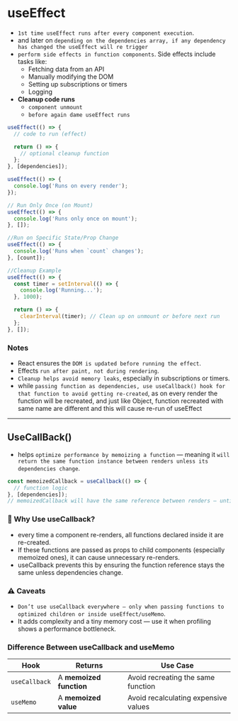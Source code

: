 # useEffect

- `1st time useEffect runs after every component execution`.
- and later on `depending on the dependencies array, if any dependency has changed the useEffect will re trigger`
- `perform side effects in function components`. Side effects include tasks like:
  - Fetching data from an API
  - Manually modifying the DOM
  - Setting up subscriptions or timers
  - Logging
- **Cleanup code runs**
  - `component unmount`
  - `before again dame useEffect runs`

```jsx
useEffect(() => {
  // code to run (effect)

  return () => {
    // optional cleanup function
  };
}, [dependencies]);
```

```jsx
useEffect(() => {
  console.log('Runs on every render');
});

// Run Only Once (on Mount)
useEffect(() => {
  console.log('Runs only once on mount');
}, []);

//Run on Specific State/Prop Change
useEffect(() => {
  console.log('Runs when `count` changes');
}, [count]);

//Cleanup Example
useEffect(() => {
  const timer = setInterval(() => {
    console.log('Running...');
  }, 1000);

  return () => {
    clearInterval(timer); // Clean up on unmount or before next run
  };
}, []);
```

### Notes

- React ensures the `DOM is updated before running the effect`.
- Effects `run after paint, not during rendering`.
- `Cleanup helps avoid memory leaks`, especially in subscriptions or timers.
- while `passing function as dependencies, use useCallback() hook for that function to avoid getting re-created`, as on every render the function will be recreated, and just like Object, function recreated with same name are different and this will cause re-run of useEffect

---

## UseCallBack()

- helps `optimize performance by memoizing a function` — meaning it `will return the same function instance between renders unless its dependencies change`.

```jsx
const memoizedCallback = useCallback(() => {
  // function logic
}, [dependencies]);
// memoizedCallback will have the same reference between renders — until any dependency in the array changes.
```

### 🧠 Why Use useCallback?

- every time a component re-renders, all functions declared inside it are re-created.
- If these functions are passed as props to child components (especially memoized ones), it can cause unnecessary re-renders.
- useCallback prevents this by ensuring the function reference stays the same unless dependencies change.

### ⚠️ Caveats

- `Don’t use useCallback everywhere — only when passing functions to optimized children or inside useEffect/useMemo`.
- It adds complexity and a tiny memory cost — use it when profiling shows a performance bottleneck.

### Difference Between useCallback and useMemo

| Hook          | Returns                 | Use Case                             |
| ------------- | ----------------------- | ------------------------------------ |
| `useCallback` | A **memoized function** | Avoid recreating the same function   |
| `useMemo`     | A **memoized value**    | Avoid recalculating expensive values |
